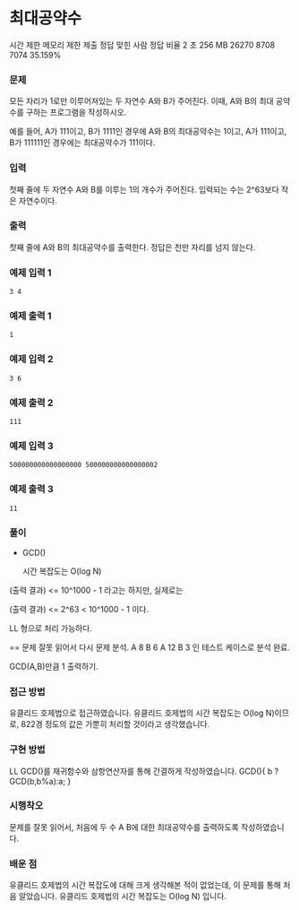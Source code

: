 # 최대공약수
시간 제한	메모리 제한	제출	정답	맞힌 사람	정답 비율
2 초	256 MB	26270	8708	7074	35.159%
### 문제
모든 자리가 1로만 이루어져있는 두 자연수 A와 B가 주어진다. 이때, A와 B의 최대 공약수를 구하는 프로그램을 작성하시오.

예를 들어, A가 111이고, B가 1111인 경우에 A와 B의 최대공약수는 1이고, A가 111이고, B가 111111인 경우에는 최대공약수가 111이다.

### 입력
첫째 줄에 두 자연수 A와 B를 이루는 1의 개수가 주어진다. 입력되는 수는 2^63보다 작은 자연수이다.

### 출력
첫째 줄에 A와 B의 최대공약수를 출력한다. 정답은 천만 자리를 넘지 않는다.


### 예제 입력 1 
```
3 4
```
### 예제 출력 1 
```
1
```
### 예제 입력 2 
```
3 6
```
### 예제 출력 2 
```
111
```
### 예제 입력 3 
```
500000000000000000 500000000000000002
```
### 예제 출력 3 
```
11
```

### 풀이
- GCD()

  시간 복잡도는 O(log N)

(출력 결과) <= 10^1000 - 1 
라고는 하지만,
실제로는


(출력 결과) <= 2^63 < 10^1000 - 1
이다.

LL 형으로 처리 가능하다.

==
문제 잘못 읽어서 다시 문제 분석.
A 8 B 6
A 12 B 3 인 테스트 케이스로 분석 완료.

GCD(A,B)만큼 1 출력하기.


### 접근 방법
유클리드 호제법으로 접근하였습니다.
유클리드 호제법의 시간 복잡도는 O(log N)이므로, 822경 정도의 값은 가뿐히 처리할 것이라고 생각했습니다.
### 구현 방법
LL GCD()를 재귀함수와 삼항연산자를 통해 간결하게 작성하였습니다.
GCD(){
	b ? GCD(b,b%a):a;
}
### 시행착오
문제를 잘못 읽어서, 처음에 두 수 A B에 대한 최대공약수를 출력하도록 작성하였습니다.
### 배운 점
유클리드 호제법의 시간 복잡도에 대해 크게 생각해본 적이 없었는데, 이 문제를 통해 처음 알았습니다.
유클리드 호제법의 시간 복잡도는 O(log N) 입니다.